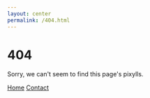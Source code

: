 ```yaml
---
layout: center
permalink: /404.html
---
```


# 404

Sorry, we can't seem to find this page's pixylls.

<div class="mt3">
  <a href="{{ site.baseurl }}" class="button button-blue button-big">Home</a>
  <a href="{{ site.baseurl }}contact/" class="button button-blue button-big">Contact</a>
</div>
